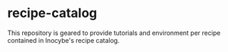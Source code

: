 # recipe-catalog
This repository is geared to provide tutorials and environment per recipe contained in Inocybe's recipe catalog.
